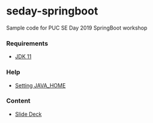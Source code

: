 # seday-springboot
Sample code for PUC SE Day 2019 SpringBoot workshop

### Requirements

 - [JDK 11](https://jdk.java.net/archive/)
 
### Help

 - [Setting JAVA_HOME](https://www.baeldung.com/java-home-on-windows-7-8-10-mac-os-x-linux)
 
### Content

 - [Slide Deck](https://www.slideshare.net/josueneis/puc-se-day-2019-springboot)
 
